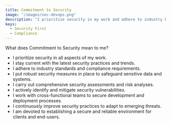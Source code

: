 ```yaml
---
title: Commitment to Security
image: "/images/sec-devops.png"
description: "I prioritize security in my work and adhere to industry best practices. With a strong background in DevOps tools and technologies, including Docker, Kubernetes, and Jenkins, I ensure that security is at the forefront of my approach."
keys:
  - Security First
  - Compliance
---
```





What does Commitment to Security mean to me?<br>
- I prioritize security in all aspects of my work.
- I stay current with the latest security practices and trends.
- I adhere to industry standards and compliance requirements.
- I put robust security measures in place to safeguard sensitive data and systems.
- I carry out comprehensive security assessments and risk analyses.
- I actively identify and mitigate security vulnerabilities.
- I work with cross-functional teams to secure development and deployment processes.
- I continuously improve security practices to adapt to emerging threats.
- I am devoted to establishing a secure and reliable environment for clients and end-users.
